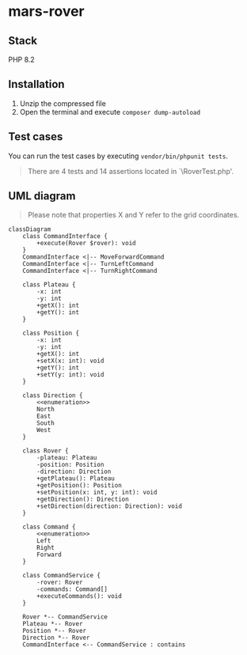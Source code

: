 # mars-rover

## Stack

PHP 8.2

## Installation

1. Unzip the compressed file
2. Open the terminal and execute `composer dump-autoload`

## Test cases

You can run the test cases by executing `vendor/bin/phpunit tests`.

> There are 4 tests and 14 assertions located in `\RoverTest.php'.

## UML diagram

> Please note that properties X and Y refer to the grid coordinates.

```mermaid
classDiagram
    class CommandInterface {
        +execute(Rover $rover): void
    }
    CommandInterface <|-- MoveForwardCommand
    CommandInterface <|-- TurnLeftCommand
    CommandInterface <|-- TurnRightCommand

    class Plateau {
        -x: int
        -y: int
        +getX(): int
        +getY(): int
    }

    class Position {
        -x: int
        -y: int
        +getX(): int
        +setX(x: int): void
        +getY(): int
        +setY(y: int): void
    }

    class Direction {
        <<enumeration>>
        North
        East
        South
        West
    }

    class Rover {
        -plateau: Plateau
        -position: Position
        -direction: Direction
        +getPlateau(): Plateau
        +getPosition(): Position
        +setPosition(x: int, y: int): void
        +getDirection(): Direction
        +setDirection(direction: Direction): void
    }

    class Command {
        <<enumeration>>
        Left
        Right
        Forward
    }

    class CommandService {
        -rover: Rover
        -commands: Command[]
        +executeCommands(): void
    }

    Rover *-- CommandService
    Plateau *-- Rover
    Position *-- Rover
    Direction *-- Rover
    CommandInterface <-- CommandService : contains
```
